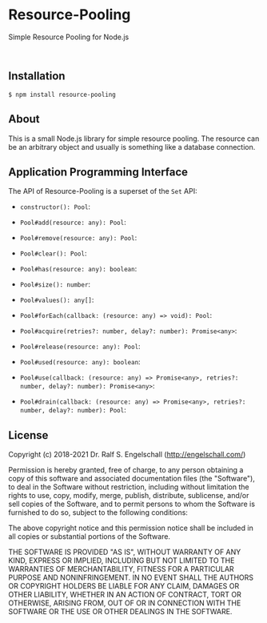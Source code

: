 
Resource-Pooling
=================

Simple Resource Pooling for Node.js

<p/>
<img src="https://nodei.co/npm/resource-pooling.png?downloads=true&stars=true" alt=""/>

<p/>
<img src="https://david-dm.org/rse/resource-pooling.png" alt=""/>

Installation
------------

```shell
$ npm install resource-pooling
```

About
-----

This is a small Node.js library for simple resource pooling. The
resource can be an arbitrary object and usually is something like a
database connection.

Application Programming Interface
---------------------------------

The API of Resource-Pooling is a superset of the `Set` API:

- `constructor(): Pool`:<br/>

- `Pool#add(resource: any): Pool`:<br/>

- `Pool#remove(resource: any): Pool`:<br/>

- `Pool#clear(): Pool`:<br/>

- `Pool#has(resource: any): boolean`:<br/>

- `Pool#size(): number`:<br/>

- `Pool#values(): any[]`:<br/>

- `Pool#forEach(callback: (resource: any) => void): Pool`:<br/>

- `Pool#acquire(retries?: number, delay?: number): Promise<any>`:<br/>

- `Pool#release(resource: any): Pool`:<br/>

- `Pool#used(resource: any): boolean`:<br/>

- `Pool#use(callback: (resource: any) => Promise<any>, retries?: number, delay?: number): Promise<any>`:<br/>

- `Pool#drain(callback: (resource: any) => Promise<any>, retries?: number, delay?: number): Pool`:<br/>

License
-------

Copyright (c) 2018-2021 Dr. Ralf S. Engelschall (http://engelschall.com/)

Permission is hereby granted, free of charge, to any person obtaining
a copy of this software and associated documentation files (the
"Software"), to deal in the Software without restriction, including
without limitation the rights to use, copy, modify, merge, publish,
distribute, sublicense, and/or sell copies of the Software, and to
permit persons to whom the Software is furnished to do so, subject to
the following conditions:

The above copyright notice and this permission notice shall be included
in all copies or substantial portions of the Software.

THE SOFTWARE IS PROVIDED "AS IS", WITHOUT WARRANTY OF ANY KIND,
EXPRESS OR IMPLIED, INCLUDING BUT NOT LIMITED TO THE WARRANTIES OF
MERCHANTABILITY, FITNESS FOR A PARTICULAR PURPOSE AND NONINFRINGEMENT.
IN NO EVENT SHALL THE AUTHORS OR COPYRIGHT HOLDERS BE LIABLE FOR ANY
CLAIM, DAMAGES OR OTHER LIABILITY, WHETHER IN AN ACTION OF CONTRACT,
TORT OR OTHERWISE, ARISING FROM, OUT OF OR IN CONNECTION WITH THE
SOFTWARE OR THE USE OR OTHER DEALINGS IN THE SOFTWARE.

